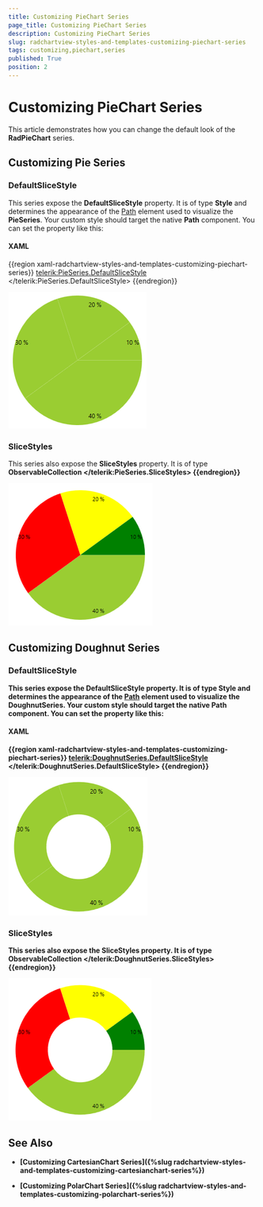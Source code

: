 ```yaml
---
title: Customizing PieChart Series
page_title: Customizing PieChart Series
description: Customizing PieChart Series
slug: radchartview-styles-and-templates-customizing-piechart-series
tags: customizing,piechart,series
published: True
position: 2
---
```


# Customizing PieChart Series



This article demonstrates how you can change the default look of the __RadPieChart__ series.
      

## Customizing Pie Series

### DefaultSliceStyle

This series expose the __DefaultSliceStyle__ property. It is of type __Style__ and determines the appearance of the [Path](http://msdn.microsoft.com/en-us/library/system.windows.shapes.path(v=vs.110).aspx) element used to visualize the __PieSeries__. Your custom style should target the native __Path__ component. You can set the property like this:

#### __XAML__

{{region xaml-radchartview-styles-and-templates-customizing-piechart-series}}
    <telerik:PieSeries.DefaultSliceStyle>
      <Style TargetType="Path">
          <Setter Property="Fill" Value="YellowGreen"/>
      </Style>
    </telerik:PieSeries.DefaultSliceStyle>
{{endregion}}

![radchartview-styles-and-templates-Pie Series-defaultvisualstyle](images/radchartview-styles-and-templates-PieSeries-defaultvisualstyle.png)

### SliceStyles

This series also expose the __SliceStyles__ property. It is of type __ObservableCollection<Style>__ and gets or sets a collection of styles that will be consecutively applied on all slices of the __PieSeries__. This means that if you have more slices than Styles defined, the RadPieChart will repeatedly apply the collection so that the number of the applied styles equals the number of the slices. You can define the collection in XAML like this:
            
#### __XAML__

{{region xaml-radchartview-styles-and-templates-customizing-piechart-series}}	
    <telerik:PieSeries.SliceStyles>
        <Style TargetType="Path">
          <Setter Property="Fill" Value="YellowGreen"/>
        </Style>
        <Style TargetType="Path">
          <Setter Property="Fill" Value="Red"/>
        </Style>
        <Style TargetType="Path">
          <Setter Property="Fill" Value="Yellow"/>
        </Style>
        <Style TargetType="Path">
          <Setter Property="Fill" Value="Green"/>
        </Style>
    </telerik:PieSeries.SliceStyles>
{{endregion}}

![radchartview-styles-and-templates-Pie Series-Slice Styles](images/radchartview-styles-and-templates-PieSeries-SliceStyles.png)

## Customizing Doughnut Series

### DefaultSliceStyle

This series expose the __DefaultSliceStyle__ property. It is of type __Style__ and determines the appearance of the [Path](http://msdn.microsoft.com/en-us/library/system.windows.shapes.path(v=vs.110).aspx) element used to visualize the __DoughnutSeries__. Your custom style should target the native __Path__ component. You can set the property like this:
            
#### __XAML__

{{region xaml-radchartview-styles-and-templates-customizing-piechart-series}}
    <telerik:DoughnutSeries.DefaultSliceStyle>
      <Style TargetType="Path">
          <Setter Property="Fill" Value="YellowGreen"/>
      </Style>
    </telerik:DoughnutSeries.DefaultSliceStyle>
{{endregion}}

![radchartview-styles-and-templates-Doughnut Series-defaultvisualstyle](images/radchartview-styles-and-templates-DoughnutSeries-defaultvisualstyle.png)

### SliceStyles

This series also expose the __SliceStyles__ property. It is of type __ObservableCollection<Style>__ and gets or sets a collection of styles that will be consecutively applied on all slices of the __PieSeries__ This means that if you have more slices than Styles defined, the RadPieChart will repeatedly apply the collection so that the number of the applied styles equals the number of the slices. You can define it like this:
            
#### __XAML__

{{region xaml-radchartview-styles-and-templates-customizing-piechart-series}}
    <telerik:DoughnutSeries.SliceStyles>
      <Style TargetType="Path">
          <Setter Property="Fill" Value="YellowGreen"/>
      </Style>
      <Style TargetType="Path">
          <Setter Property="Fill" Value="Red"/>
      </Style>
      <Style TargetType="Path">
          <Setter Property="Fill" Value="Yellow"/>
      </Style>
      <Style TargetType="Path">
          <Setter Property="Fill" Value="Green"/>
      </Style>
    </telerik:DoughnutSeries.SliceStyles>
{{endregion}}

![radchartview-styles-and-templates-Doughnut Series-Slice Styles](images/radchartview-styles-and-templates-DoughnutSeries-SliceStyles.png)

## See Also

 * [Customizing CartesianChart Series]({%slug radchartview-styles-and-templates-customizing-cartesianchart-series%})

 * [Customizing PolarChart Series]({%slug radchartview-styles-and-templates-customizing-polarchart-series%})
